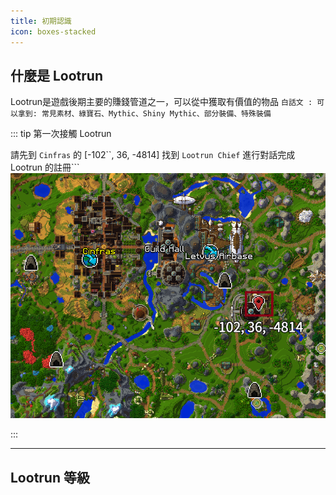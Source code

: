 ```yaml
---
title: 初期認識
icon: boxes-stacked
---
```


## 什麼是 Lootrun

Lootrun是遊戲後期主要的賺錢管道之一，可以從中獲取有價值的物品
`白話文 : 可以拿到: 常見素材、綠寶石、Mythic、Shiny Mythic、部分裝備、特殊裝備`

::: tip 第一次接觸 Lootrun

請先到 `Cinfras` 的 [-102``, 36, -4814]
找到 `Lootrun Chief` 進行對話完成 Lootrun 的註冊```
![Lootrun Chief位置](/lootrunchief.png)

:::

---

## Lootrun 等級

